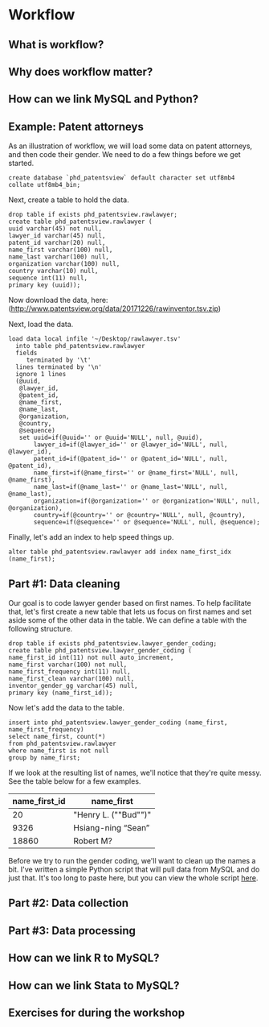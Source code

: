 # Workflow

## What is workflow?


## Why does workflow matter?


## How can we link MySQL and Python?

## Example: Patent attorneys

As an illustration of workflow, we will load some data on patent attorneys, and then code their gender. We need to do a few things before we get started.

```mysql
create database `phd_patentsview` default character set utf8mb4 collate utf8mb4_bin;
```

Next, create a table to hold the data.

```mysql
drop table if exists phd_patentsview.rawlawyer;
create table phd_patentsview.rawlawyer (
uuid varchar(45) not null,
lawyer_id varchar(45) null,
patent_id varchar(20) null,
name_first varchar(100) null,
name_last varchar(100) null,
organization varchar(100) null,
country varchar(10) null,
sequence int(11) null,
primary key (uuid));
```

Now download the data, here: (http://www.patentsview.org/data/20171226/rawinventor.tsv.zip)

Next, load the data.

```mysql
load data local infile '~/Desktop/rawlawyer.tsv' 
  into table phd_patentsview.rawlawyer 
  fields 
     terminated by '\t' 
  lines terminated by '\n' 
  ignore 1 lines
  (@uuid,
   @lawyer_id,
   @patent_id,
   @name_first,
   @name_last,
   @organization,
   @country,
   @sequence)
   set uuid=if(@uuid='' or @uuid='NULL', null, @uuid),
       lawyer_id=if(@lawyer_id='' or @lawyer_id='NULL', null, @lawyer_id),
       patent_id=if(@patent_id='' or @patent_id='NULL', null, @patent_id),
       name_first=if(@name_first='' or @name_first='NULL', null, @name_first),
       name_last=if(@name_last='' or @name_last='NULL', null, @name_last),
       organization=if(@organization='' or @organization='NULL', null, @organization),
       country=if(@country='' or @country='NULL', null, @country),
       sequence=if(@sequence='' or @sequence='NULL', null, @sequence);
```

Finally, let's add an index to help speed things up.

```mysql
alter table phd_patentsview.rawlawyer add index name_first_idx (name_first);
```


## Part #1: Data cleaning

Our goal is to code lawyer gender based on first names. To help facilitate that, let's first create a new table that lets us focus on first names and set aside some of the other data in the table. We can define a table with the following structure.

```mysql
drop table if exists phd_patentsview.lawyer_gender_coding;
create table phd_patentsview.lawyer_gender_coding (
name_first_id int(11) not null auto_increment,
name_first varchar(100) not null,
name_first_frequency int(11) null,
name_first_clean varchar(100) null,
inventor_gender_gg varchar(45) null,
primary key (name_first_id));
```

Now let's add the data to the table.

```mysql
insert into phd_patentsview.lawyer_gender_coding (name_first, name_first_frequency)
select name_first, count(*)
from phd_patentsview.rawlawyer
where name_first is not null
group by name_first;
```

If we look at the resulting list of names, we'll notice that they're quite messy. See the table below for a few examples. 

| name_first_id | name_first                     | 
| ------------- | ------------------------------ |
| 20            | "Henry L. (""Bud"")"           | 
| 9326          | Hsiang-ning &#8220;Sean&#8221; |
| 18860         | Robert M?                      |

Before we try to run the gender coding, we'll want to clean up the names a bit. I've written a simple Python script that will pull data from MySQL and do just that. It's too long to paste here, but you can view the whole script [here](http://www.patentsview.org/data/20171226/rawinventor.tsv.zip).

## Part #2: Data collection

## Part #3: Data processing

## How can we link R to MySQL?

## How can we link Stata to MySQL?


## Exercises for during the workshop

